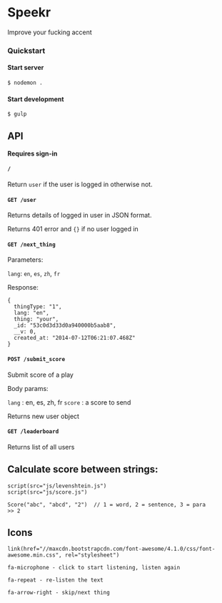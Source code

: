 Speekr
======

Improve your fucking accent

### Quickstart

#### Start server

```bash
$ nodemon .
```

#### Start development

```bash
$ gulp
```

## API

**Requires sign-in**

#### `/`

Return `user` if the user is logged in otherwise not.

#### `GET /user`

Returns details of logged in user in JSON format.

Returns 401 error and `{}` if no user logged in

#### `GET /next_thing`

Parameters:

`lang`: `en`, `es`, `zh`, `fr`

Response:

    {
      thingType: "1",
      lang: "en",
      thing: "your",
      _id: "53c0d3d33d0a940000b5aab8",
      __v: 0,
      created_at: "2014-07-12T06:21:07.468Z"
    }

#### `POST /submit_score`

Submit score of a play

Body params:

`lang` : en, es, zh, fr
`score` : a score to send

Returns new user object

#### `GET /leaderboard`

Returns list of all users

## Calculate score between strings:

    script(src="js/levenshtein.js")
    script(src="js/score.js")

    Score("abc", "abcd", "2")  // 1 = word, 2 = sentence, 3 = para
    >> 2

## Icons

    link(href="//maxcdn.bootstrapcdn.com/font-awesome/4.1.0/css/font-awesome.min.css", rel="stylesheet")

    fa-microphone - click to start listening, listen again

    fa-repeat - re-listen the text

    fa-arrow-right - skip/next thing

